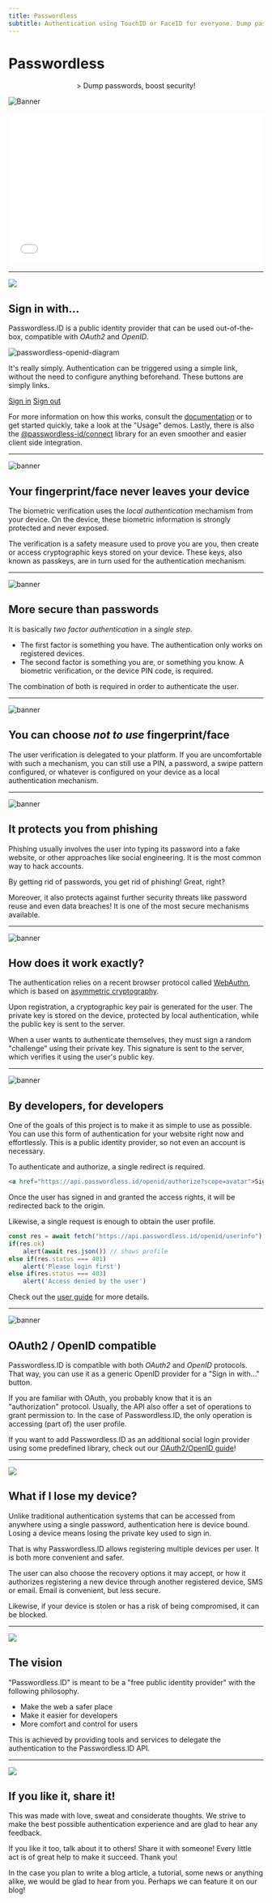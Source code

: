 ```yaml
---
title: Passwordless
subtitle: Authentication using TouchID or FaceID for everyone. Dump passwords, boost security!
---
```


<link rel="stylesheet" href="index.css">

Passwordless
============

<center>
> Dump passwords, boost security!
</center>

![Banner](img/banner-biometric-auth.svg)


<iframe src="form.html" style="width:100%; height:300px; border:none;"></iframe>


---


<img class="big-icon" src="img/features/icon-button.svg" />

Sign in with...
---------------

Passwordless.ID is a public identity provider that can be used out-of-the-box, compatible with *OAuth2* and *OpenID*. 

![passwordless-openid-diagram](img/passwordless-openid-diagram.png)

It's really simply. Authentication can be triggered using a simple link, without the need to configure anything beforehand.
These buttons are simply links.

<div class="d-grid gap-2 col-sm-6 mx-auto">
    <a class="btn btn-primary btn-block" href="https://api.passwordless.id/openid/authorize?scope=openid+email+avatar&response_type=id_token&client_id=https%3A%2F%2Fpasswordless.id&redirect_uri=https%3A%2F%2Fpasswordless.id">Sign in</a>
    <a class="btn btn-primary btn-block" href="https://api.passwordless.id/openid/logout?redirect_uri=https%3A%2F%2Fpasswordless.id">Sign out</a>
</div>

For more information on how this works, consult the [documentation](https://passwordless.id/docs/1_big_picture) or to get started quickly, take a look at the "Usage" demos.
Lastly, there is also the [@passwordless-id/connect](https://github.com/passwordless-id/connect) library for an even smoother and easier client side integration.


---


<img class="big-icon" alt="banner" src="img/features/Safety-Box.svg" />

Your fingerprint/face never leaves your device
----------------------------------------------

The biometric verification uses the *local authentication* mechamism from your device. On the device, these biometric information is strongly protected and never exposed.

The verification is a safety measure used to prove you are you, then create or access cryptographic keys stored on your device. These keys, also known as passkeys, are in turn used for the authentication mechanism.


---


<img class="big-icon" alt="banner" src="img/features/Protection.svg" />

More secure than passwords
--------------------------

It is basically *two factor authentication* in a *single step*.

- The first factor is something you have. 
The authentication only works on registered devices. 
- The second factor is something you are, or something you know. 
A biometric verification, or the device PIN code, is required.

The combination of both is required in order to authenticate the user.


---

<img class="big-icon" alt="banner" src="img/features/Lock-Pattern.svg" />

You can choose <i>not to use</i> fingerprint/face
-------------------------------------------------

The user verification is delegated to your platform. If you are uncomfortable with such a mechanism, you can still use a PIN, a password, a swipe pattern configured, or whatever is configured on your device as a local authentication mechanism.


---


<img class="big-icon" alt="banner" src="img/features/Phishing-Attack.svg" />

It protects you from phishing
-----------------------------

Phishing usually involves the user into typing its password into a fake website, or other approaches like social engineering. It is the most common way to hack accounts.

By getting rid of passwords, you get rid of phishing! Great, right?

Moreover, it also protects against further security threats like password reuse and even data breaches! It is one of the most secure mechanisms available.


---


<img class="big-icon" alt="banner" src="img/features/innovation.svg" />

How does it work exactly? 
-------------------------

The authentication relies on a recent browser protocol called [WebAuthn](/protocols/webauthn/1_introduction), which is based on [asymmetric cryptography](https://en.m.wikipedia.org/wiki/Public-key_cryptography). 

Upon registration, a cryptographic key pair is generated for the user.
The private key is stored on the device, protected by local authentication, while the public key is sent to the server.

When a user wants to authenticate themselves, they must sign a random "challenge" using their private key. This signature is sent to the server, which verifies it using the user's public key. 


---


<img class="big-icon" alt="banner" src="img/features/coder-woman.svg" />

By developers, for developers
-----------------------------

One of the goals of this project is to make it as simple to use as possible.
You can use this form of authentication for your website right now and effortlessly.
This is a public identity provider, so not even an account is necessary.

To authenticate and authorize, a single redirect is required.

```html
<a href="https://api.passwordless.id/openid/authorize?scope=avatar">Sign In</a>
```

Once the user has signed in and granted the access rights, it will be redirected back to the origin.

Likewise, a single request is enough to obtain the user profile.

```js
const res = await fetch("https://api.passwordless.id/openid/userinfo")
if(res.ok)
    alert(await res.json()) // shows profile
else if(res.status === 401)
    alert('Please login first')
else if(res.status === 403)
    alert('Access denied by the user')
```

Check out the [user guide](usage/sign-in-with) for more details.


---


<img class="big-icon" alt="banner" src="img/features/API-Integration.svg" />

OAuth2 / OpenID compatible
-------------------------

Passwordless.ID is compatible with both *OAuth2* and *OpenID* protocols. That way, you can use it as a generic OpenID provider for a "Sign in with..." button.

If you are familiar with OAuth, you probably know that it is an "authorization" protocol. Usually, the API also offer a set of operations to grant permission to. In the case of Passwordless.ID, the only operation is accessing (part of) the user profile.

If you want to add Passwordless.ID as an additional social login provider using some predefined library, check out our [OAuth2/OpenID guide](/usage/openid)! 


---


<img class="big-icon" src="img/features/life-buoy.svg" />

What if I lose my device? 
-------------------------

Unlike traditional authentication systems that can be accessed from anywhere using a single password, authentication here is device bound.
Losing a device means losing the private key used to sign in.

That is why Passwordless.ID allows registering multiple devices per user. It is both more convenient and safer.



The user can also choose the recovery options it may accept, or how it authorizes registering a new device through another registered device, SMS or email. Email is convenient, but less secure.

Likewise, if your device is stolen or has a risk of being compromised, it can be blocked.


---


<img class="big-icon" src="img/features/icon-target.svg" />


The vision
----------

"Passwordless.ID" is meant to be a "free public identity provider" with the following philosophy.

- Make the web a safer place
- Make it easier for developers
- More comfort and control for users

This is achieved by providing tools and services to delegate the authentication to the Passwordless.ID API.


---


<img class="big-icon" src="img/features/customer-experience.svg" />

If you like it, share it!
-------------------------

This was made with love, sweat and considerate thoughts. We strive to make the best possible authentication experience and are glad to hear any feedback.

If you like it too, talk about it to others! Share it with someone! Every little act is of great help to make it succeed. Thank you!

In the case you plan to write a blog article, a tutorial, some news or anything alike, we would be glad to hear from you. Perhaps we can feature it on our blog!

